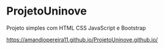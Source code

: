# ProjetoUninove
Projeto simples com HTML CSS JavaScript e Bootstrap 

https://amandiopereira11.github.io/ProjetoUninove.github.io/
